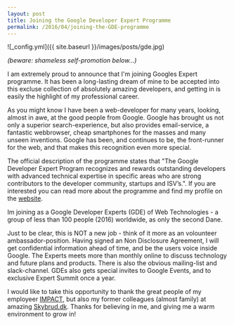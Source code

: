 ```yaml
---
layout: post
title: Joining the Google Developer Expert Programme
permalink: /2016/04/joining-the-GDE-programme
---
```


![_config.yml]({{ site.baseurl }}/images/posts/gde.jpg)

*(beware: shameless self-promotion below...)*

I am extremely proud to announce that I'm joining Googles Expert programme. It has been a long-lasting dream of mine to be accepted into this excluse collection of absolutely amazing developers, and getting in is easily the highlight of my professional career. 

As you might know I have been a web-developer for many years, looking, almost in awe, at the good people from Google. Google has brought us not only a superior search-experience, but also provides email-service, a fantastic webbrowser, cheap smartphones for the masses and many unseen inventions. Google has been, and continues to be, the front-runner for the web, and that makes this recognition even more special. 

The official description of the programme states that "The Google Developer Expert Program recognizes and rewards outstanding developers with advanced technical expertise in specific areas who are strong contributors to the developer community, startups and ISV’s.". If you are interested you can read more about the programme and find my profile on the [website](https://developers.google.com/experts/about). 

Im joining as a Google Developer Experts (GDE) of Web Technologies - a group of less than 100 people (2016) worldwide, as only the second Dane. 

Just to be clear, this is NOT a new job - think of it more as an volounteer ambassador-position. Having signed an Non Disclosure Agreement, I will get confidential information ahead of time, and be the users voice inside Google. The Experts meets more than monthly online to discuss technology and future plans and products. There is also the obvious mailing-list and slack-channel. GDEs also gets special invites to Google Events, and to exclusive Expert Summit once a year.   

I would like to take this opportunity to thank the great people of my employeer [IMPACT](http://www.impact.dk), but also my former colleagues (almost family) at amazing [Skybrud.dk](http://www.skybrud.dk). Thanks for believing in me, and giving me a warm environment to grow in! 